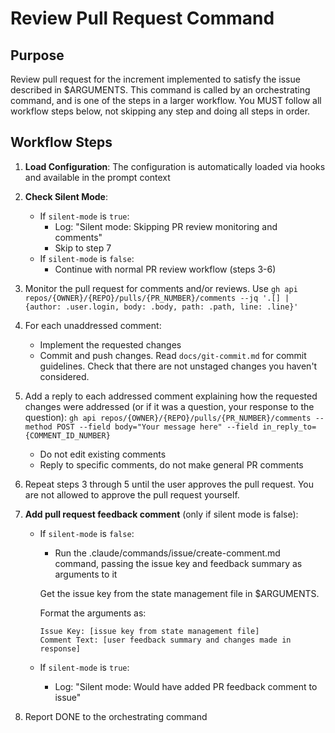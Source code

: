 # Review Pull Request Command

## Purpose

Review pull request for the increment implemented to satisfy the issue described in $ARGUMENTS.
This command is called by an orchestrating command, and is one of the steps in a larger workflow.
You MUST follow all workflow steps below, not skipping any step and doing all steps in order.

## Workflow Steps

1. **Load Configuration**: The configuration is automatically loaded via hooks and available in the prompt context

2. **Check Silent Mode**:
   - If `silent-mode` is `true`:
     - Log: "Silent mode: Skipping PR review monitoring and comments"
     - Skip to step 7
   - If `silent-mode` is `false`:
     - Continue with normal PR review workflow (steps 3-6)

3. Monitor the pull request for comments and/or reviews. Use `gh api repos/{OWNER}/{REPO}/pulls/{PR_NUMBER}/comments --jq '.[] | {author: .user.login, body: .body, path: .path, line: .line}'`

4. For each unaddressed comment:
    - Implement the requested changes
    - Commit and push changes. Read `docs/git-commit.md` for commit guidelines. Check that there are not unstaged changes you haven't considered.

5. Add a reply to each addressed comment explaining how the requested changes were addressed (or if it was a question, your response to the question): `gh api repos/{OWNER}/{REPO}/pulls/{PR_NUMBER}/comments --method POST --field body="Your message here" --field in_reply_to={COMMENT_ID_NUMBER}`
    - Do not edit existing comments
    - Reply to specific comments, do not make general PR comments

6. Repeat steps 3 through 5 until the user approves the pull request. You are not allowed to approve the pull request yourself.

7. **Add pull request feedback comment** (only if silent mode is false):
   - If `silent-mode` is `false`:
     - Run the .claude/commands/issue/create-comment.md command, passing the issue key and feedback summary as arguments to it
     
     Get the issue key from the state management file in $ARGUMENTS.
     
     Format the arguments as:
     ```
     Issue Key: [issue key from state management file]
     Comment Text: [user feedback summary and changes made in response]
     ```
   - If `silent-mode` is `true`:
     - Log: "Silent mode: Would have added PR feedback comment to issue"

8. Report DONE to the orchestrating command
